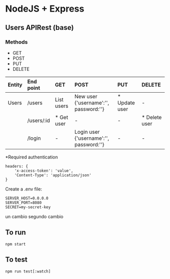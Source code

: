 # NodeJS + Express

## Users APIRest (base)
### Methods
- GET
- POST
- PUT 
- DELETE


| Entity  |End point  | GET  | POST  | PUT | DELETE  |
| :------------ | :------------ | :------------ | :------------ | :------------ | :------------ |
|  Users | /users  |  List users |  New user <br>{'username':'', password:''} | * Update user |  - |
|   | /users/:id  |  * Get user |  - | -  |  * Delete user |
|   |  /login |  - |  Login user <br>{'username':'', password:''}  | -  |  - |

*Required authentication
```
headers: {
	'x-access-token': 'value',
	'Content-Type': 'application/json'
}
```

Create a .env file:
```
SERVER_HOST=0.0.0.0
SERVER_PORT=8080
SECRET=my-secret-key
```

un cambio
segundo cambio

## To run
```
npm start
```

## To test
```
npm run test[:watch]
```